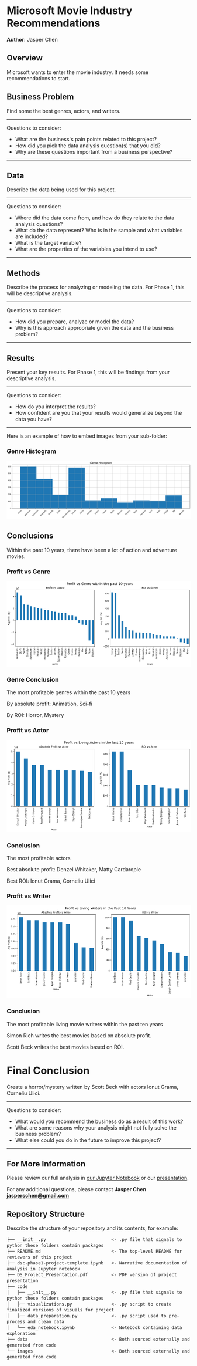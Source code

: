 # Microsoft Movie Industry Recommendations

**Author**: Jasper Chen

## Overview

Microsoft wants to enter the movie industry.  It needs some recommendations to start.

## Business Problem

Find some the best genres, actors, and writers.

***
Questions to consider:
* What are the business's pain points related to this project?
* How did you pick the data analysis question(s) that you did?
* Why are these questions important from a business perspective?
***

## Data

Describe the data being used for this project.

***
Questions to consider:
* Where did the data come from, and how do they relate to the data analysis questions?
* What do the data represent? Who is in the sample and what variables are included?
* What is the target variable?
* What are the properties of the variables you intend to use?
***

## Methods

Describe the process for analyzing or modeling the data. For Phase 1, this will be descriptive analysis.

***
Questions to consider:
* How did you prepare, analyze or model the data?
* Why is this approach appropriate given the data and the business problem?
***

## Results

Present your key results. For Phase 1, this will be findings from your descriptive analysis.

***
Questions to consider:
* How do you interpret the results?
* How confident are you that your results would generalize beyond the data you have?
***

Here is an example of how to embed images from your sub-folder:

### Genre Histogram
![genre histogram](./img/genre_hist.png)

## Conclusions

Within the past 10 years, there have been a lot of action and adventure movies.

### Profit vs Genre
![profit vs genre](./img/profit_vs_genre.png)

### Genre Conclusion
The most profitable genres within the past 10 years

By absolute profit: Animation, Sci-fi

By ROI: Horror, Mystery

### Profit vs Actor
![profit vs actor](./img/profit_vs_actor.png)

### Conclusion
The most profitable actors

Best absolute profit: Denzel Whitaker, Matty Cardarople

Best ROI: Ionut Grama, Corneliu Ulici
### Profit vs Writer
![profit vs writer](./img/profit_vs_writer.png)

### Conclusion
The most profitable living movie writers within the past ten years

Simon Rich writes the best movies based on absolute profit.

Scott Beck writes the best movies based on ROI.
# Final Conclusion
Create a horror/mystery written by Scott Beck with actors Ionut Grama, Corneliu
Ulici.

***
Questions to consider:
* What would you recommend the business do as a result of this work?
* What are some reasons why your analysis might not fully solve the business problem?
* What else could you do in the future to improve this project?
***

## For More Information

Please review our full analysis in [our Jupyter Notebook](./project.ipynb) or our [presentation](./DS_Project_Presentation.pdf).

For any additional questions, please contact **Jasper Chen jasperschen@gmail.com**

## Repository Structure

Describe the structure of your repository and its contents, for example:

```
├── __init__.py                         <- .py file that signals to python these folders contain packages
├── README.md                           <- The top-level README for reviewers of this project
├── dsc-phase1-project-template.ipynb   <- Narrative documentation of analysis in Jupyter notebook
├── DS_Project_Presentation.pdf         <- PDF version of project presentation
├── code
│   ├── __init__.py                     <- .py file that signals to python these folders contain packages
│   ├── visualizations.py               <- .py script to create finalized versions of visuals for project
│   ├── data_preparation.py             <- .py script used to pre-process and clean data
│   └── eda_notebook.ipynb              <- Notebook containing data exploration
├── data                                <- Both sourced externally and generated from code
└── images                              <- Both sourced externally and generated from code
```
